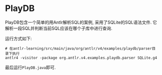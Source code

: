 # PlayDB

PlayDB包含一个简单的用Antlr解析SQL的案例, 采用了SQLite的SQL语法文件. 它解析一段SQL并判断当前SQL应该在哪个子库中进行查询.

运行方式如下:
```
# 在antlr-learning/src/main/java/org/antlr/v4/examples/playdb/parser目录下执行
antlr4 -visitor -package org.antlr.v4.examples.playdb.parser SQLite.g4
```

最后运行`PlayDB.java`即可.